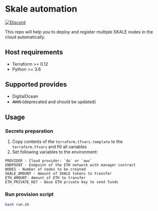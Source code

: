 # Skale automation

[![Discord](https://img.shields.io/discord/534485763354787851.svg)](https://discord.gg/vvUtWJB)

This repo will help you to deploy and register multiple SKALE nodes in the cloud automatically.

## Host requirements

- Terraform >= 0.12
- Python >= 3.6

## Supported provides

- DigitalOcean
- A̶W̶S̶ (deprecated and should be updated)

## Usage

### Secrets preparation

1) Copy contents of the `terraform.tfvars.template` to the `terraform.tfvars` and fill all variables
2) Set following variables to the environment:

```
PROVIDER - Cloud provider: `do` or `aws`
ENDPOINT - Endpoint of the ETH network with manager contract
NODES - Number of nodes to be created
SKALE_AMOUNT - Amount of SKALE tokens to transfer
ETH_AMOUNT- Amount of ETH to transfer
ETH_PRIVATE_KEY - Base ETH private key to send funds
```

### Run provision script

```bash
bash run.sh
```